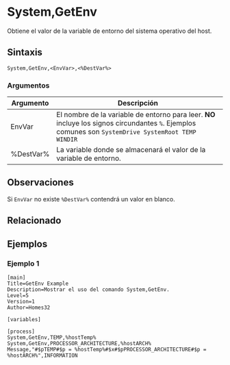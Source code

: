 # System,GetEnv

Obtiene el valor de la variable de entorno del sistema operativo del host.

## Sintaxis

```pebakery
System,GetEnv,<EnvVar>,<%DestVar%>
```

### Argumentos

| Argumento | Descripción |
| --- | --- |
| EnvVar | El nombre de la variable de entorno para leer. **NO** incluye los signos circundantes `%`. Ejemplos comunes son `SystemDrive SystemRoot TEMP WINDIR` |
| %DestVar% | La variable donde se almacenará el valor de la variable de entorno. |

## Observaciones

Si `EnvVar` no existe `%DestVar%` contendrá un valor en blanco.

## Relacionado

## Ejemplos

### Ejemplo 1

```pebakery
[main]
Title=GetEnv Example
Description=Mostrar el uso del comando System,GetEnv.
Level=5
Version=1
Author=Homes32

[variables]

[process]
System,GetEnv,TEMP,%hostTemp%
System,GetEnv,PROCESSOR_ARCHITECTURE,%hostARCH%
Message,"#$pTEMP#$p = %hostTemp%#$x#$pPROCESSOR_ARCHITECTURE#$p = %hostARCH%",INFORMATION
```
